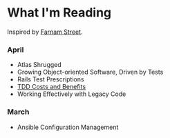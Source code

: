 What I'm Reading
================

Inspired by [Farnam Street](http://www.farnamstreetblog.com/reading/).

### April

* Atlas Shrugged
* Growing Object-oriented Software, Driven by Tests
* Rails Test Prescriptions
* [TDD Costs and Benefits](https://practicingruby.com/articles/tdd-costs-and-benefits?u=87eb306b2b)
* Working Effectively with Legacy Code

### March

* Ansible Configuration Management
